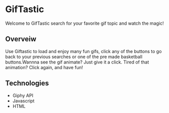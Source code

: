 # GifTastic
Welcome to GifTastic search for your favorite gif topic and watch the magic!
## Overveiw
Use Giftastic to load and enjoy many fun gifs, click any of the buttons to go back to your previous searches or one of the pre made basketball buttons.Wannna see the gif animate? Just give it a click. Tired of that animation? Click again, and have fun!
## Technologies
* Giphy API
* Javascript
* HTML
